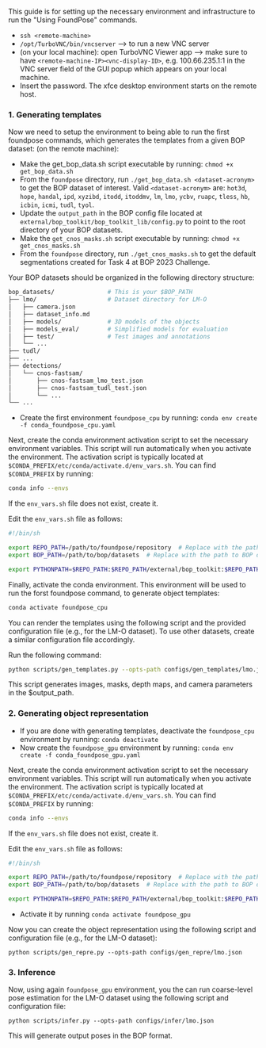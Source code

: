 This guide is for setting up the necessary environment and infrastructure to run the "Using FoundPose" commands.
 - `ssh <remote-machine>`
 - `/opt/TurboVNC/bin/vncserver` --> to run a new VNC server
 - (on your local machine): open TurboVNC Viewer app --> make sure to have `<remote-machine-IP><vnc-display-ID>`, e.g. 100.66.235.1:1 in the VNC server field of the GUI popup which appears on your local machine. 
- Insert the password. The xfce desktop environment starts on the remote host.

### 1. Generating templates <a name="render-the-templates"></a>
Now we need to setup the environment to being able to run the first foundpose commands, which generates the templates from a given BOP dataset:
(on the remote machine):
- Make the get_bop_data.sh script executable by running: `chmod +x get_bop_data.sh`
- From the `foundpose` directory, run `./get_bop_data.sh <dataset-acronym>` to get the BOP dataset of interest. Valid `<dataset-acronym>` are: `hot3d`, `hope`, `handal`, `ipd`, `xyzibd`, `itodd`, `itoddmv`, `lm`, `lmo`, `ycbv`, `ruapc`, `tless`, `hb`, `icbin`, `icmi`, `tudl`, `tyol`.
- Update the ```output_path``` in the BOP config file located at ```external/bop_toolkit/bop_toolkit_lib/config.py```  to point to the root directory of your BOP datasets.
- Make the `get_cnos_masks.sh` script executable by running: `chmod +x get_cnos_masks.sh`
- From the `foundpose` directory, run `./get_cnos_masks.sh` to get the default segmentations created for Task 4 at BOP 2023 Challenge.

Your BOP datasets should be organized in the following directory structure:
```bash
bop_datasets/               # This is your $BOP_PATH
├── lmo/                    # Dataset directory for LM-O
│   ├── camera.json
│   ├── dataset_info.md
│   ├── models/             # 3D models of the objects
│   ├── models_eval/        # Simplified models for evaluation
│   ├── test/               # Test images and annotations
│   └── ...
├── tudl/ 
├── ...
├── detections/
│   └── cnos-fastsam/
│       ├── cnos-fastsam_lmo_test.json
│       ├── cnos-fastsam_tudl_test.json
│       └── ...
└── ...
```

- Create the first environment `foundpose_cpu` by running:
`conda env create -f conda_foundpose_cpu.yaml`

Next, create the conda environment activation script to set the necessary environment variables. This script will run automatically when you activate the environment. The activation script is typically located at ```$CONDA_PREFIX/etc/conda/activate.d/env_vars.sh```. You can find ```$CONDA_PREFIX``` by running:
```bash
conda info --envs
```
If the ```env_vars.sh``` file does not exist, create it. 

Edit the ```env_vars.sh``` file as follows:

```bash
#!/bin/sh

export REPO_PATH=/path/to/foundpose/repository  # Replace with the path to foundpose.
export BOP_PATH=/path/to/bop/datasets  # Replace with the path to BOP datasets created before.

export PYTHONPATH=$REPO_PATH:$REPO_PATH/external/bop_toolkit:$REPO_PATH/external/dinov2
```

Finally, activate the conda environment. This environment will be used to run the forst foundpose command, to generate object templates:
```bash
conda activate foundpose_cpu
```

You can render the templates using the following script and the provided configuration file (e.g., for the LM-O dataset). To use other datasets, create a similar configuration file accordingly. 

Run the following command:

```bash
python scripts/gen_templates.py --opts-path configs/gen_templates/lmo.json
```
This script generates images, masks, depth maps, and camera parameters in the $output_path.

### 2. Generating object representation <a name="create-object-representation"></a>
- If you are done with generating templates, deactivate the `foundpose_cpu` environment by running: `conda deactivate`
- Now create the `foundpose_gpu` environment by running:
`conda env create -f conda_foundpose_gpu.yaml`

Next, create the conda environment activation script to set the necessary environment variables. This script will run automatically when you activate the environment. The activation script is typically located at ```$CONDA_PREFIX/etc/conda/activate.d/env_vars.sh```. You can find ```$CONDA_PREFIX``` by running:
```bash
conda info --envs
```
If the ```env_vars.sh``` file does not exist, create it. 

Edit the ```env_vars.sh``` file as follows:

```bash
#!/bin/sh

export REPO_PATH=/path/to/foundpose/repository  # Replace with the path to foundpose.
export BOP_PATH=/path/to/bop/datasets  # Replace with the path to BOP datasets created before.

export PYTHONPATH=$REPO_PATH:$REPO_PATH/external/bop_toolkit:$REPO_PATH/external/dinov2
```
- Activate it by running `conda activate foundpose_gpu`

Now you can create the object representation using the following script and configuration file (e.g., for the LM-O dataset):
```
python scripts/gen_repre.py --opts-path configs/gen_repre/lmo.json
```

### 3. Inference <a name="run-pose-estimation"></a>
Now, using again `foundpose_gpu` environment, you the can run coarse-level pose estimation for the LM-O dataset using the following script and configuration file:  
```
python scripts/infer.py --opts-path configs/infer/lmo.json
```
This will generate output poses in the BOP format.
